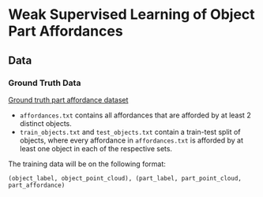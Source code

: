 # Weak Supervised Learning of Object Part Affordances

## Data

### Ground Truth Data
[Ground truth part affordance dataset](https://docs.google.com/spreadsheets/d/1xx0fMgmg8ux-vzHx994hkOuFUAO7-OiHfe_mcGpfvfA/edit#gid=935702000)

- `affordances.txt` contains all affordances that are afforded by at least 2 distinct objects.
- `train_objects.txt` and `test_objects.txt` contain a train-test split of objects, where every affordance in `affordances.txt` is afforded by at least one object in each of the respective sets.

The training data will be on the following format:

`(object_label, object_point_cloud), (part_label, part_point_cloud, part_affordance)`
